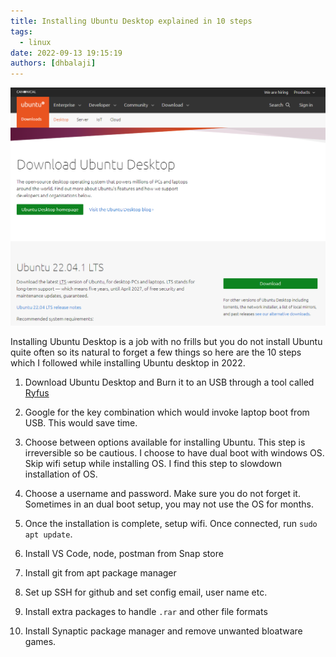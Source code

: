```yaml
---
title: Installing Ubuntu Desktop explained in 10 steps
tags:
  - linux
date: 2022-09-13 19:15:19
authors: [dhbalaji]
---
```


![Ubuntu desktop download](./assets/ubuntu-download.png)

Installing Ubuntu Desktop is a job with no frills but you do not install Ubuntu quite often so its natural to forget a few things so here are the 10 steps which I followed while installing Ubuntu desktop in 2022.

1. Download Ubuntu Desktop and Burn it to an USB through a tool called [Ryfus](https://rufus.ie/en/)

2. Google for the key combination which would invoke laptop boot from USB. This would save time.

3. Choose between options available for installing Ubuntu. This step is irreversible so be cautious. I choose to have dual boot with windows OS. Skip wifi setup while installing OS. I find this step to slowdown installation of OS.

4. Choose a username and password. Make sure you do not forget it. Sometimes in an dual boot setup, you may not use the OS for months.

5. Once the installation is complete, setup wifi. Once connected, run `sudo apt update`.

6. Install VS Code, node, postman from Snap store

7. Install git from apt package manager

8. Set up SSH for github and set config email, user name etc.

9. Install extra packages to handle `.rar` and other file formats

10. Install Synaptic package manager and remove unwanted bloatware games.